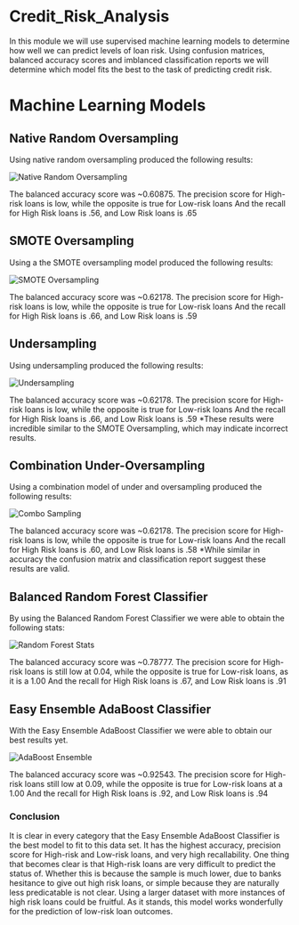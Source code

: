 # Credit_Risk_Analysis

In this module we will use supervised machine learning models to determine how well we can predict levels of loan risk. Using confusion matrices, balanced accuracy scores and imblanced classification reports we will determine which model fits the best to the task of predicting credit risk.

# Machine Learning Models

## Native Random Oversampling
Using native random oversampling produced the following results:

![Native Random Oversampling](Resources/Native_stats.png)

The balanced accuracy score was ~0.60875.
The precision score for High-risk loans is low, while the opposite is true for Low-risk loans
And the recall for High Risk loans is .56, and Low Risk loans is .65

## SMOTE Oversampling
Using a the SMOTE oversampling model produced the following results:

![SMOTE Oversampling](Resources/SMOTE_stats.png)

The balanced accuracy score was ~0.62178.
The precision score for High-risk loans is low, while the opposite is true for Low-risk loans
And the recall for High Risk loans is .66, and Low Risk loans is .59

## Undersampling
Using undersampling produced the following results:

![Undersampling](Resources/US_stats.png)

The balanced accuracy score was ~0.62178.
The precision score for High-risk loans is low, while the opposite is true for Low-risk loans
And the recall for High Risk loans is .66, and Low Risk loans is .59
*These results were incredible similar to the SMOTE Oversampling, which may indicate incorrect results.

## Combination Under-Oversampling
Using a combination model of under and oversampling produced the following results:

![Combo Sampling](Resources/Combo_stats.png)

The balanced accuracy score was ~0.62178.
The precision score for High-risk loans is low, while the opposite is true for Low-risk loans
And the recall for High Risk loans is .60, and Low Risk loans is .58
*While similar in accuracy the confusion matrix and classification report suggest these results are valid.

## Balanced Random Forest Classifier
By using the Balanced Random Forest Classifier we were able to obtain the following stats:

![Random Forest Stats](Resources/Forest_stats.png)

The balanced accuracy score was ~0.78777.
The precision score for High-risk loans is still low at 0.04, while the opposite is true for Low-risk loans, as it is a 1.00
And the recall for High Risk loans is .67, and Low Risk loans is .91

## Easy Ensemble AdaBoost Classifier
With the Easy Ensemble AdaBoost Classifier we were able to obtain our best results yet.

![AdaBoost Ensemble](Resources/AdaBoost_stats.png)

The balanced accuracy score was ~0.92543.
The precision score for High-risk loans still low at 0.09, while the opposite is true for Low-risk loans at a 1.00
And the recall for High Risk loans is .92, and Low Risk loans is .94


### Conclusion
It is clear in every category that the Easy Ensemble AdaBoost Classifier is the best model to fit to this data set. It has the highest accuracy, precision score for High-risk and Low-risk loans, and very high recallability. One thing that becomes clear is that High-risk loans are very difficult to predict the status of. Whether this is because the sample is much lower, due to banks hesitance to give out high risk loans, or simple because they are naturally less predicatable is not clear. Using a larger dataset with more instances of high risk loans could be fruitful. As it stands, this model works wonderfully for the prediction of low-risk loan outcomes. 
